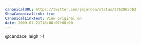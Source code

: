 ```yaml
---
canonicalURL: https://twitter.com/jmjordan/status/2762065363
ShowCanonicalLink: true
CanonicalLinkText: View original on
date: 2009-07-21T18:08:07+00:00
---
```

@candace_leigh :-)